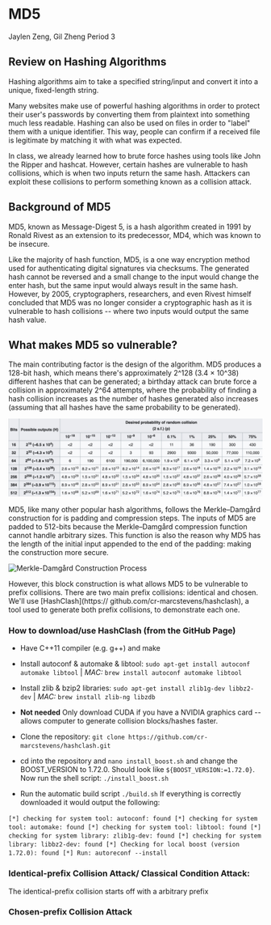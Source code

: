 # MD5
Jaylen Zeng, Gil Zheng
Period 3

## Review on Hashing Algorithms
Hashing algorithms aim to take a specified string/input and convert it into a unique, fixed-length string.

Many websites make use of powerful hashing algorithms in order to protect their user's passwords by converting them from plaintext into something much less readable. Hashing can also be used on files in order to "label" them with a unique identifier. This way, people can confirm if a received file is legitimate by matching it with what was expected.

In class, we already learned how to brute force hashes using tools like John the Ripper and hashcat. However, certain hashes are vulnerable to hash collisions, which is when two inputs return the same hash. Attackers can exploit these collisions to perform something known as a collision attack.

## Background of MD5
MD5, known as Message-Digest 5, is a hash algorithm created in 1991 by Ronald Rivest as an extension to its predecessor, MD4, which was known to be insecure.

Like the majority of hash function, MD5, is a one way encryption method used for authenticating digital signatures via checksums.
The generated hash cannot be reversed and a small change to the input would change the enter hash, but the same input would always result in the same hash. However, by 2005, cryptographers, researchers, and even Rivest himself concluded that MD5 was no longer consider a cryptographic hash as it is vulnerable to hash collisions -- where two inputs would output the same hash value.  

## What makes MD5 so vulnerable?
The main contributing factor is the design of the algorithm. MD5 produces a 128-bit hash, which means there's approximately 2^128 (3.4 × 10^38) different hashes that can be generated; a birthday attack can brute force a collision in approximately 2^64 attempts, where the probability of finding a hash collision increases as the number of hashes generated also increases (assuming that all hashes have the same probability to be generated).

![Probability of Collision Using Birthday Attack](https://github.com/Stuycs-K/final-project-3-zhengg-zengj/blob/main/IMAGES/BirthdayAttackProbability.jpg?raw=true)

MD5, like many other popular hash algorithms, follows the Merkle–Damgård construction for is padding and compression steps. The inputs of MD5 are padded to 512-bits because the Merkle–Damgård compression function cannot handle arbitrary sizes. This function is also the reason why MD5 has the length of the initial input appended to the end of the padding: making the construction more secure.

![Merkle-Damgård Construction Process](https://github.com/Stuycs-K/final-project-3-zhengg-zengj/blob/main/IMAGES/MerkleDamg%C3%A5rd.jpg?raw=true)

However, this block construction is what allows MD5 to be vulnerable to prefix collisions. There are two main prefix collisions: identical and chosen. We'll use [HashClash](https://
github.com/cr-marcstevens/hashclash), a tool used to generate both prefix collisions, to demonstrate each one.

### How to download/use HashClash (from the GitHub Page)

- Have C++11 compiler (e.g. g++) and make

- Install autoconf & automake & libtool:
`sudo apt-get install autoconf automake libtool` | *MAC:* `brew install autoconf automake libtool`  

- Install zlib & bzip2 libraries:
`sudo apt-get install zlib1g-dev libbz2-dev` | *MAC:* `brew install zlib-ng libzdb`

- **Not needed** Only download CUDA if you have a NVIDIA graphics card -- allows computer to generate collision blocks/hashes faster.

- Clone the repository: `git clone https://github.com/cr-marcstevens/hashclash.git`

- cd into the repository and `nano install_boost.sh` and change the BOOST_VERSION to 1.72.0. Should look like `${BOOST_VERSION:=1.72.0}`.
Now run the shell script:  `./install_boost.sh`

- Run the automatic build script `./build.sh`
If everything is correctly downloaded it would output the following:

`
[*] checking for system tool: autoconf: found
[*] checking for system tool: automake: found
[*] checking for system tool: libtool: found
[*] checking for system library: zlib1g-dev: found
[*] checking for system library: libbz2-dev: found
[*] Checking for local boost (version 1.72.0): found
[*] Run: autoreconf --install
`

### Identical-prefix Collision Attack/ Classical Condition Attack:
The identical-prefix collision starts off with a arbitrary prefix


### Chosen-prefix Collision Attack
